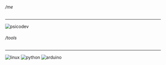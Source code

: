 ###### /me
------------------------------------------
![psicodev](https://img.shields.io/badge/dual--class-psicodev-black)

###### /tools
------------------------------------------
![linux](https://img.shields.io/badge/Linux-black?style=flat-square&logo=linux)
![python](https://img.shields.io/badge/-Python-black?style=flat-square&logo=Python)
![arduino](https://img.shields.io/badge/Arduino-black?style=flat-square&logo=arduino)

